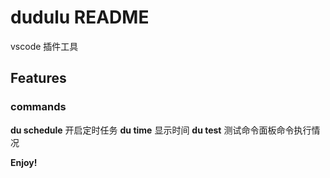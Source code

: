 # dudulu README
vscode 插件工具

## Features

### commands
**du schedule** 开启定时任务
**du time** 显示时间
**du test** 测试命令面板命令执行情况


**Enjoy!**
